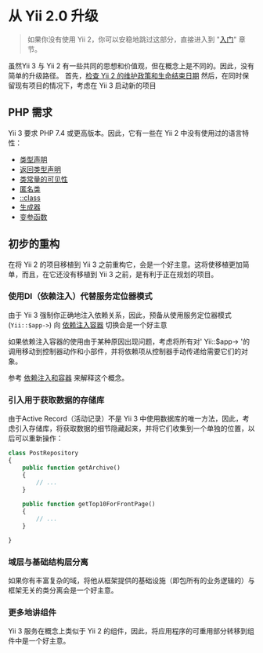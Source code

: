# 从 Yii 2.0 升级

> 如果你没有使用 Yii 2，你可以安稳地跳过这部分，直接进入到 "[入门](../start/installation.md)" 章节。

虽然Yii 3 与 Yii 2 有一些共同的思想和价值观，但在概念上是不同的。因此，没有简单的升级路径。
首先，[检查 Yii 2 的维护政策和生命结束日期](https://www.yiiframework.com/release-cycle)
然后，在同时保留现有项目的情况下，考虑在 Yii 3 启动新的项目

## PHP 需求

Yii 3 要求 PHP 7.4 或更高版本。因此，它有一些在 Yii 2 中没有使用过的语言特性：

- [类型声明](https://www.php.net/manual/zh/functions.arguments.php#functions.arguments.type-declaration)
- [返回类型声明](https://www.php.net/manual/zh/functions.returning-values.php#functions.returning-values.type-declaration)
- [类常量的可见性](https://www.php.net/manual/zh/language.oop5.constants.php)
- [匿名类](https://www.php.net/manual/zh/language.oop5.anonymous.php)
- [::class](https://www.php.net/manual/zh/language.oop5.basic.php#language.oop5.basic.class.class)
- [生成器](https://www.php.net/manual/zh/language.generators.php)
- [变参函数](https://www.php.net/manual/zh/functions.arguments.php#functions.variable-arg-list)

## 初步的重构
在将 Yii 2 的项目移植到 Yii 3 之前重构它，会是一个好主意。这将使移植更加简单，而且，在它还没有移植到 Yii 3 之前，是有利于正在规划的项目。

### 使用DI（依赖注入）代替服务定位器模式

由于 Yii 3 强制你正确地注入依赖关系，因此，预备从使用服务定位器模式 (`Yii::$app->`) 
向 [依赖注入容器](https://www.yiiframework.com/doc/guide/2.0/zh-cn/concept-di-container) 切换会是一个好主意

如果依赖注入容器的使用由于某种原因出现问题，考虑将所有对' Yii::$app-> '的调用移动到控制器动作和小部件，并将依赖项从控制器手动传递给需要它们的对象。

参考 [依赖注入和容器](../concept/di-container.md) 来解释这个概念。

### 引入用于获取数据的存储库

由于Active Record（活动记录）不是 Yii 3 中使用数据库的唯一方法，因此，考虑引入存储库，将获取数据的细节隐藏起来，并将它们收集到一个单独的位置，以后可以重新操作：

```php
class PostRepository
{
    public function getArchive()
    {
        // ...
    }
    
    public function getTop10ForFrontPage()
    {
        // ...
    }

}
```

### 域层与基础结构层分离

如果你有丰富复杂的域，将他从框架提供的基础设施（即包所有的业务逻辑的）与框架无关的类分离会是一个好主意。

### 更多地讲组件

Yii 3 服务在概念上类似于 Yii 2 的组件，因此，将应用程序的可重用部分转移到组件中是一个好主意。
